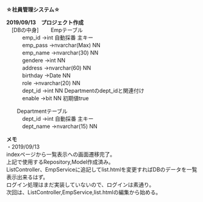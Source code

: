 **☆社員管理システム☆**  

**2019/09/13　プロジェクト作成**  
　[DBの中身]
　　Empテーブル  
　　　emp_id →int 自動採番 主キー  
　　　emp_pass →nvarchar(Max) NN  
　　　emp_name →nvarchar(30) NN  
　　　gendere →int NN  
　　　address →nvarchar(60) NN  
　　　birthday →Date NN  
　　　role →nvarchar(20) NN  
　　　dept_id →int NN Departmentのdept_idと関連付け  
　　　enable →bit NN 初期値true  

　　Departmentテーブル  
　　　dept_id →int 自動採番 主キー  
　　　dept_name →nvarchar(15) NN  

**メモ**  
・2019/09/13  
indexページから一覧表示への画面遷移完了。  
上記で使用するRepository,Model作成済み。  
ListController、EmpServiceに追記してlist.htmlを変更すればDBのデータを一覧表示出来るはず。  
ログイン処理はまだ実装していないので、ログインは素通り。  
次回は、ListController,EmpService,list.htmlの編集から始める。